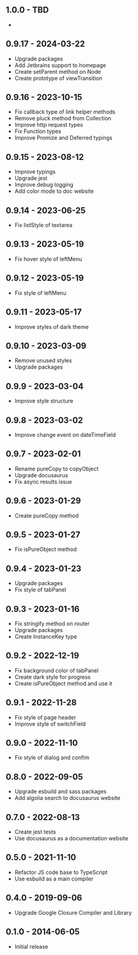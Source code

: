 ## 1.0.0 - TBD

* 

## 0.9.17 - 2024-03-22

* Upgrade packages
* Add Jetbrains support to homepage
* Create setParent method on Node
* Create prototype of viewTransition

## 0.9.16 - 2023-10-15

* Fix callback type of link helper methods
* Remove pluck method from Collection
* Improve http request types
* Fix Function types
* Improve Promize and Deferred typings

## 0.9.15 - 2023-08-12

* Improve typings
* Upgrade jest
* Improve debug logging
* Add color mode to doc website

## 0.9.14 - 2023-06-25

* Fix listStyle of textarea

## 0.9.13 - 2023-05-19

* Fix hover style of leftMenu

## 0.9.12 - 2023-05-19

* Fix style of leftMenu

## 0.9.11 - 2023-05-17

* Improve styles of dark theme

## 0.9.10 - 2023-03-09

* Remove unused styles
* Upgrade packages

## 0.9.9 - 2023-03-04

* Improve style structure

## 0.9.8 - 2023-03-02

* Improve change event on dateTimeField

## 0.9.7 - 2023-02-01

* Rename pureCopy to copyObject
* Upgrade docusaurus
* Fix async results issue

## 0.9.6 - 2023-01-29

* Create pureCopy method

## 0.9.5 - 2023-01-27

* Fix isPureObject method

## 0.9.4 - 2023-01-23

* Upgrade packages
* Fix style of tabPanel

## 0.9.3 - 2023-01-16

* Fix stringify method on router
* Upgrade packages
* Create InstanceKey type

## 0.9.2 - 2022-12-19

* Fix background color of tabPanel
* Create dark style for progress
* Create isPureObject method and use it

## 0.9.1 - 2022-11-28

* Fix style of page header
* Improve style of switchField

## 0.9.0 - 2022-11-10

* Fix style of dialog and confim

## 0.8.0 - 2022-09-05

* Upgrade esbuild and sass packages
* Add algolia search to docusaurus website

## 0.7.0 - 2022-08-13

* Create jest tests
* Use docusaurus as a documentation website

## 0.5.0 - 2021-11-10

* Refactor JS code base to TypeScript
* Use esbuild as a main compiler

## 0.4.0 - 2019-09-06

* Upgrade Google Closure Compiler and Library

## 0.1.0 - 2014-06-05

* Initial release
